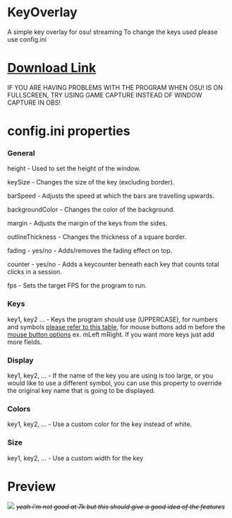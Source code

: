 
# KeyOverlay
 A simple key overlay for osu! streaming
To change the keys used please use config.ini
# [Download Link](https://github.com/Friedchicken-42/KeyOverlay/releases/tag/v2.1)
IF YOU ARE HAVING PROBLEMS WITH THE PROGRAM WHEN OSU! IS ON FULLSCREEN, TRY USING GAME CAPTURE INSTEAD OF WINDOW CAPTURE IN OBS!


# config.ini properties
### General

height - Used to set the height of the window.

keySize - Changes the size of the key (excluding border).

barSpeed - Adjusts the speed at which the bars are travelling upwards.

backgroundColor - Changes the color of the background.

margin - Adjusts the margin of the keys from the sides.

outlineThickness - Changes the thickness of a square border.

fading - yes/no - Adds/removes the fading effect on top.

counter - yes/no - Adds a keycounter beneath each key that counts total clicks in a session.

fps - Sets the target FPS for the program to run.

### Keys
key1, key2 ... - Keys the program should use (UPPERCASE), for numbers and symbols [please refer to this table](https://www.sfml-dev.org/documentation/2.5.1/classsf_1_1Keyboard.php#acb4cacd7cc5802dec45724cf3314a142), for mouse buttons add m before the [mouse button options](https://www.sfml-dev.org/documentation/2.5.1/classsf_1_1Mouse.php#a4fb128be433f9aafe66bc0c605daaa90) ex. mLeft mRight. If you want more keys just add more fields.

### Display
key1, key2, ... - If the name of the key you are using is too large, or you would like to use a different symbol, you can use this property to override the original key name that is going to be displayed.

### Colors
key1, key2, ... - Use a custom color for the key instead of white.

### Size
key1, key2, ... - Use a custom width for the key

# Preview
![](https://imgur.com/JJOrZUt.gif)
_~~yeah i'm not good at 7k but this should give a good idea of the features~~_
